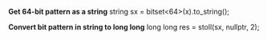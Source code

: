 **Get 64-bit pattern as a string**
string sx = bitset<64>(x).to_string();

**Convert bit pattern in string to long long**
long long res = stoll(sx, nullptr, 2);

